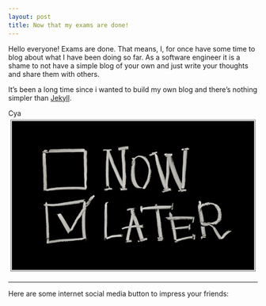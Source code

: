 ```yaml
---
layout: post
title: Now that my exams are done!
---
```


Hello everyone! Exams are done. That means, I, for once have some time to blog about what I have been doing so far. As a software engineer it is a shame to not have a simple blog of your own and just write your thoughts and share them with others.

It’s been a long time since i wanted to build my own blog and there’s nothing simpler than [Jekyll](http://jekyllrb.com/). 

Cya 
![alt text](https://raw.githubusercontent.com/bhumit/bhumit.github.io/master/images/Now-Later.jpg "later")

---
Here are some internet social media button to impress your friends: 

